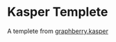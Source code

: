 # Kasper Templete

A templete from [graphberry.kasper](https://www.graphberry.com/item/kasper-one-page-psd-template)
